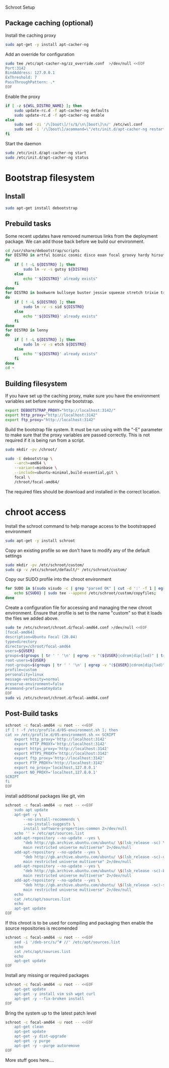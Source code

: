 Schroot Setup

## Package caching (optional)

Install the caching proxy

```bash
sudo apt-get -y install apt-cacher-ng
```

Add an override for configuration

```bash
sudo tee /etc/apt-cacher-ng/zz_override.conf  >/dev/null <<EOF
Port:3142
BindAddress: 127.0.0.1
ExThreshold: 7
PassThroughPattern: .*
EOF
```

Enable the proxy

```bash
if [ -z ${WSL_DISTRO_NAME} ]; then
    sudo update-rc.d -f apt-cacher-ng defaults
    sudo update-rc.d -f apt-cacher-ng enable
else
    sudo sed -zi '/\[boot\]/!s/$/\n\[boot\]\n/' /etc/wsl.conf
    sudo sed -i '/\[boot\]/acommand=\"/etc/init.d/apt-cacher-ng restart;\"\n' /etc/wsl.conf
fi
```

Start the daemon

```bash
sudo /etc/init.d/apt-cacher-ng start
sudo /etc/init.d/apt-cacher-ng status
```

# Bootstrap filesystem

## Install

```bash
sudo apt-get install debootstrap
```

## Prebuild tasks

Some recent updates have removed numerous links from the deployment package.  We can add those back before we build our environment.

```bash
cd /usr/share/debootstrap/scripts
for DISTRO in artful bionic cosmic disco eoan focal groovy hardy hirsute impish intrepid jammy jaunty karmic kinetic lucid lunar mantic maverick natty noble oneiric precise quantal raring saucy utopic vivid wily xenial yakkety zesty
do
    if [ ! -L ${DISTRO} ]; then
        sudo ln -v -s gutsy ${DISTRO}
    else
        echo "'${DISTRO}' already exists"
    fi
done
for DISTRO in bookworm bullseye buster jessie squeeze stretch trixie trusty wheezy
do
    if [ ! -L ${DISTRO} ]; then
        sudo ln -v -s sid ${DISTRO}
    else
        echo "'${DISTRO}' already exists"
    fi
done
for DISTRO in lenny
do
    if [ ! -L ${DISTRO} ]; then
        sudo ln -v -s etch ${DISTRO}
    else
        echo "'${DISTRO}' already exists"
    fi
done
cd ~
```

## Building filesystem

If you have set up the caching proxy, make sure you have the environment variables set before running the bootstrap.

```bash
export DEBOOTSTRAP_PROXY="http://localhost:3142/"
export http_proxy="http://localhost:3142"
export ftp_proxy="http://localhost:3142"
```

Build the bootstrap file system.  It must be run using with the "-E" parameter to make sure that the proxy variables are passed correctly.  This is not required if it is being run from a script.

```bash
sudo mkdir -pv /chroot/
```

```bash
sudo -E debootstrap \
    --arch=amd64 \
    --variant=minbase \
    --include=ubuntu-minimal,build-essential,git \
    focal \
    /chroot/focal-amd64/
```

The required files should be download and installed in the correct location.

# chroot access

Install the schroot command to help manage access to the bootstrapped environment 

```bash
sudo apt-get -y install schroot
```

Copy an existing profile so we don't have to modify any of the default settings

```bash
sudo mkdir -pv /etc/schroot/custom/
sudo cp -v /etc/schroot/default/* /etc/schroot/custom/
```

Copy our SUDO profile into the chroot environment

```bash
for SUDO in $(sudo visudo -c | grep "parsed OK" | cut -d ':' -f 1 | egrep -v "(sudoers|README)$"); do
	echo ${SUDO} | sudo tee --append /etc/schroot/custom/copyfiles;
done

```

Create a configuration file for accessing and managing the new chroot environment.  Ensure that profile is set to the name "custom" so that it loads the files we added above.

```bash
sudo te /etc/schroot/chroot.d/focal-amd64.conf >/dev/null <<EOF
[focal-amd64]
description=Ubuntu Focal (20.04)
type=directory
directory=/chroot/focal-amd64
users=${USER}
groups=$(groups | tr ' ' '\n' | egrep -v "(${USER}|cdrom|dip|lxd)" | tr '\n' ',' | sed 's/,$//g')
root-users=${USER}
root-groups=$(groups | tr ' ' '\n' | egrep -v "(${USER}|cdrom|dip|lxd)" | tr '\n' ',' | sed 's/,$//g')
profile=custom
personality=linux
message-verbosity=normal
preserve-environment=false
#command-prefix=eatmydata
EOF
sudo vi /etc/schroot/chroot.d/focal-amd64.conf
```

## Post-Build tasks

```bash
schroot -c focal-amd64 -u root -- <<EOF
if [ ! -f /etc/profile.d/05-environment.sh ]; then
cat >> /etc/profile.d/05-environment.sh << SCRIPT
    export http_proxy='http://localhost:3142'
    export HTTP_PROXY='http://localhost:3142'
    export https_proxy='http://localhost:3142'
    export HTTPS_PROXY='http://localhost:3142'
    export ftp_proxy='http://localhost:3142'
    export FTP_PROXY='http://localhost:3142'
    export no_proxy='localhost,127.0.0.1'
    export NO_PROXY='localhost,127.0.0.1'
SCRIPT
fi
EOF
```

install additional packages like git, vim

```bash
schroot -c focal-amd64 -u root -- <<EOF
    sudo apt update
    apt-get -y \
        --no-install-recommends \
        --no-install-suggests \
        install software-properties-common 2>/dev/null
    echo '' > /etc/apt/sources.list
    add-apt-repository --no-update --yes \
        "deb http://gb.archive.ubuntu.com/ubuntu/ \$(lsb_release -sc) \
        main restricted universe multiverse" 2>/dev/null
    add-apt-repository --no-update --yes \
        "deb http://gb.archive.ubuntu.com/ubuntu/ \$(lsb_release -sc)-updates \
        main restricted universe multiverse" 2>/dev/null
    add-apt-repository --no-update --yes \
        "deb http://gb.archive.ubuntu.com/ubuntu/ \$(lsb_release -sc)-backports \
        main restricted universe multiverse" 2>/dev/null
    add-apt-repository --no-update --yes \
        "deb http://gb.archive.ubuntu.com/ubuntu/ \$(lsb_release -sc)-security \
        main restricted universe multiverse" 2>/dev/null
    echo
    cat /etc/apt/sources.list
    echo
    apt-get update
EOF
```

If this chroot is to be used for compiling and packaging then enable the source repositories is recomended

```bash
schroot -c focal-amd64 -u root -- <<EOF
    sed -i '/deb-src/s/^# //' /etc/apt/sources.list
    echo
    cat /etc/apt/sources.list
    echo
    apt-get update
EOF
```

Install any missing or required packages

```bash
schroot -c focal-amd64 -u root -- <<EOF
    apt-get update 
    apt-get -y install vim ssh wget curl
    apt-get -y --fix-broken install
EOF
```

Bring the system up to the latest patch level

```bash
schroot -c focal-amd64 -u root -- <<EOF
    apt-get clean
    apt-get update
    apt-get -y dist-upgrade
    apt-get -y purge
    apt-get -y --purge autoremove
EOF
```

More stuff goes here....
